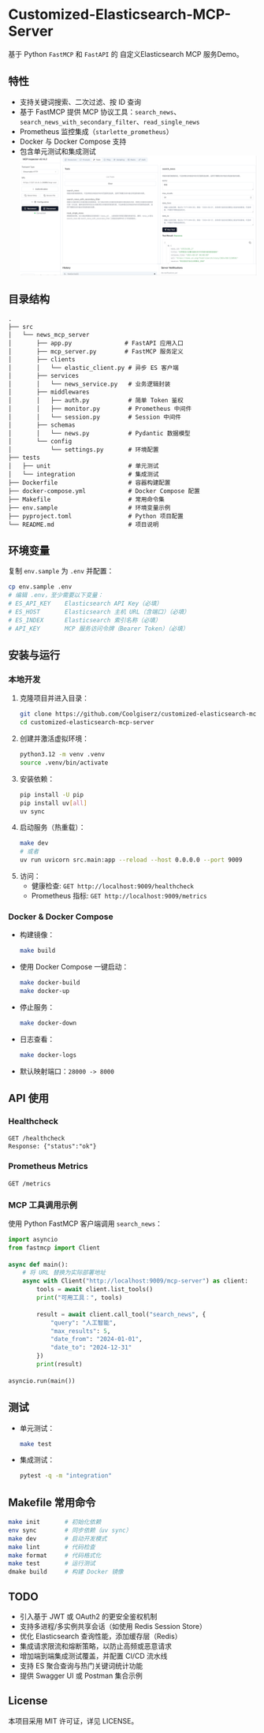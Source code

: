 # Customized-Elasticsearch-MCP-Server

基于 Python `FastMCP` 和 `FastAPI` 的 自定义Elasticsearch MCP 服务Demo。

## 特性
- 支持关键词搜索、二次过滤、按 ID 查询
- 基于 FastMCP 提供 MCP 协议工具：`search_news`、`search_news_with_secondary_filter`、`read_single_news`
- Prometheus 监控集成（`starlette_prometheus`）
- Docker 与 Docker Compose 支持
- 包含单元测试和集成测试
![](images/mcp-server.png)

## 目录结构

```
.
├── src
│   └── news_mcp_server
│       ├── app.py               # FastAPI 应用入口
│       ├── mcp_server.py        # FastMCP 服务定义
│       ├── clients
│       │   └── elastic_client.py # 异步 ES 客户端
│       ├── services
│       │   └── news_service.py   # 业务逻辑封装
│       ├── middlewares
│       │   ├── auth.py           # 简单 Token 鉴权
│       │   ├── monitor.py        # Prometheus 中间件
│       │   └── session.py        # Session 中间件
│       ├── schemas
│       │   └── news.py           # Pydantic 数据模型
│       └── config
│           └── settings.py       # 环境配置
├── tests
│   ├── unit                      # 单元测试
│   └── integration               # 集成测试
├── Dockerfile                    # 容器构建配置
├── docker-compose.yml            # Docker Compose 配置
├── Makefile                      # 常用命令集
├── env.sample                    # 环境变量示例
├── pyproject.toml                # Python 项目配置
└── README.md                     # 项目说明
```

## 环境变量

复制 `env.sample` 为 `.env` 并配置：

```bash
cp env.sample .env
# 编辑 .env，至少需要以下变量：
# ES_API_KEY    Elasticsearch API Key（必填）
# ES_HOST       Elasticsearch 主机 URL（含端口）（必填）
# ES_INDEX      Elasticsearch 索引名称（必填）
# API_KEY       MCP 服务访问令牌（Bearer Token）（必填）
``` 


## 安装与运行

### 本地开发

1. 克隆项目并进入目录：
   ```bash
   git clone https://github.com/Coolgiserz/customized-elasticsearch-mcp-server
   cd customized-elasticsearch-mcp-server
   ```
2. 创建并激活虚拟环境：
   ```bash
   python3.12 -m venv .venv
   source .venv/bin/activate
   ```
3. 安装依赖：
   ```bash
   pip install -U pip
   pip install uv[all]
   uv sync
   ```
4. 启动服务（热重载）：
   ```bash
   make dev
   # 或者
   uv run uvicorn src.main:app --reload --host 0.0.0.0 --port 9009
   ```
5. 访问：
   - 健康检查: `GET http://localhost:9009/healthcheck`
   - Prometheus 指标: `GET http://localhost:9009/metrics`

### Docker & Docker Compose

- 构建镜像：
  ```bash
  make build
  ```
- 使用 Docker Compose 一键启动：
  ```bash
  make docker-build
  make docker-up
  ```
- 停止服务：
  ```bash
  make docker-down
  ```
- 日志查看：
  ```bash
  make docker-logs
  ```
- 默认映射端口：`28000 -> 8000`

## API 使用

### Healthcheck

```
GET /healthcheck
Response: {"status":"ok"}
```

### Prometheus Metrics

```
GET /metrics
```

### MCP 工具调用示例

使用 Python FastMCP 客户端调用 `search_news`：

```python
import asyncio
from fastmcp import Client

async def main():
    # 将 URL 替换为实际部署地址
    async with Client("http://localhost:9009/mcp-server") as client:
        tools = await client.list_tools()
        print("可用工具：", tools)

        result = await client.call_tool("search_news", {
            "query": "人工智能",
            "max_results": 5,
            "date_from": "2024-01-01",
            "date_to": "2024-12-31"
        })
        print(result)

asyncio.run(main())
```

## 测试

- 单元测试：
  ```bash
  make test
  ```
- 集成测试：
  ```bash
  pytest -q -m "integration"
  ```

## Makefile 常用命令

```bash
make init       # 初始化依赖
env sync        # 同步依赖（uv sync）
make dev        # 启动开发模式
make lint       # 代码检查
make format     # 代码格式化
make test       # 运行测试
dmake build     # 构建 Docker 镜像
``` 

## TODO
- 引入基于 JWT 或 OAuth2 的更安全鉴权机制
- 支持多进程/多实例共享会话（如使用 Redis Session Store）
- 优化 Elasticsearch 查询性能，添加缓存层（Redis）
- 集成请求限流和熔断策略，以防止高频或恶意请求
- 增加端到端集成测试覆盖，并配置 CI/CD 流水线
- 支持 ES 聚合查询与热门关键词统计功能
- 提供 Swagger UI 或 Postman 集合示例

## License

本项目采用 MIT 许可证，详见 LICENSE。
